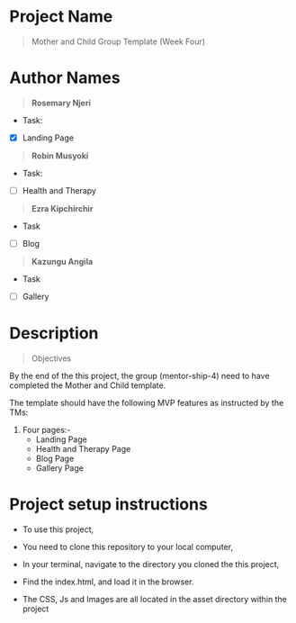 # Project Name
> Mother and Child Group Template (Week Four)

# Author Names
> **Rosemary Njeri**
- Task:
- [X] Landing Page
 
> **Robin Musyoki**
- Task:
- [ ] Health and Therapy
 
> **Ezra Kipchirchir**
- Task
 - [ ] Blog
 
> **Kazungu Angila**
- Task
 - [ ] Gallery


# Description

> Objectives

By the end of the this project, the group (mentor-ship-4) need to have completed the Mother and Child template.

The template should have the following MVP features as instructed by the TMs:
1. Four pages:-
    - Landing Page
    - Health and Therapy Page
    - Blog Page
    - Gallery Page


# Project setup instructions

- To use this project,
- You need to clone this repository to your local computer,
- In your terminal, navigate to the directory you cloned the this project,
- Find the index.html, and load it in the browser.

- The CSS, Js and Images are all located in the asset directory within the project

